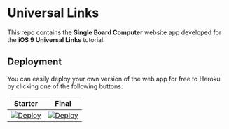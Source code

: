 # Universal Links

This repo contains the **Single Board Computer** website app developed for the **iOS 9 Universal Links** tutorial.

## Deployment

You can easily deploy your own version of the web app for free to Heroku by clicking one of the following buttons:

| Starter | Final |
|---------|-------|
| [![Deploy](https://www.herokucdn.com/deploy/button.svg)](https://heroku.com/deploy?template=https://github.com/ngaddamLogi/universal-links/tree/starter) | [![Deploy](https://www.herokucdn.com/deploy/button.svg)](https://heroku.com/deploy?template=https://github.com/ngaddamLogi/universal-links/tree/final) |
